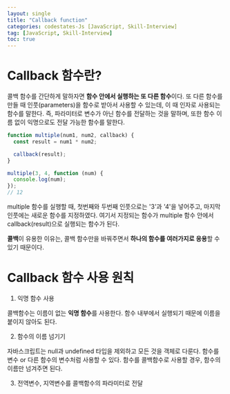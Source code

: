 ```yaml
---
layout: single
title: "Callback function"
categories: codestates-Js [JavaScript, Skill-Interview]
tag: [JavaScript, Skill-Interview]
toc: true
---
```


# Callback 함수란?

콜백 함수를 간단하게 말하자면 **함수 안에서 실행하는 또 다른 함수**이다.
또 다른 함수를 만들 때 인풋(parameters)을 함수로 받아서 사용할 수 있는데, 이 때 인자로 사용되는 함수를 말한다.
즉, 파라미터로 변수가 아닌 함수를 전달하는 것을 말하며, 또한 함수 이름 없이 익명으로도 전달 가능한 함수를 말한다.

```js
function multiple(num1, num2, callback) {
  const result = num1 * num2;

  callback(result);
}

multiple(3, 4, function (num) {
  console.log(num);
});
// 12
```

multiple 함수를 실행할 때, 첫번째와 두번째 인풋으로는 '3'과 '4'을 넣어주고, 마지막 인풋에는 새로운 함수를 지정하였다.
여기서 지정되는 함수가 multiple 함수 안에서 callback(result)으로 실행되는 함수가 된다.

**콜백**이 유용한 이유는, 콜백 함수만을 바꿔주면서 **하나의 함수를 여러가지로 응용**할 수 있기 때문이다.

# Callback 함수 사용 원칙

1. 익명 함수 사용

콜백함수는 이름이 없는 **익명 함수**를 사용한다.
함수 내부에서 실행되기 때문에 이름을 붙이지 않아도 된다.

2. 함수의 이름 넘기기

자바스크립트는 null과 undefined 타입을 제외하고 모든 것을 객체로 다룬다.
함수를 변수 or 다른 함수의 변수처럼 사용할 수 있다.
함수를 콜백함수로 사용할 경우, 함수의 이름만 넘겨주면 된다.

3. 전역변수, 지역변수를 콜백함수의 파라미터로 전달
